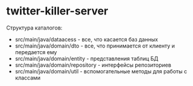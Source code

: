 twitter-killer-server
=====================
Структура каталогов:
* src/main/java/dataacess - все, что касается баз данных
* src/main/java/domain/dto - все, что принимается от клиенту и передается ему
* src/main/java/domain/entity - представления таблиц БД
* src/main/java/domain/repository - интерфейсы репозиториев 
* src/main/java/domain/util - вспомогательные методы для работы с классами
